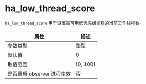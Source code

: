 # ha_low_thread_score
`ha_low_thread_score` 用于设置高可用低优先级线程的当前工作线程数。

| **属性** | **描述** |
| --- | --- |
| 参数类型 | 整型 |
| 默认值 | 0 |
| 取值范围 | [0, 100] |
| 是否重启 observer 进程生效 | 否 |
